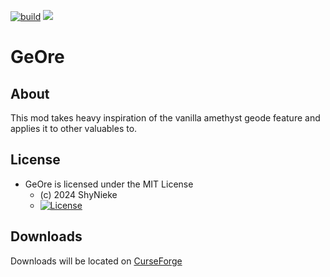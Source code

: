 [![build](https://github.com/Mrbysco/GeOre/actions/workflows/build.yml/badge.svg)](https://github.com/Mrbysco/GeOre/actions/workflows/build.yml) 
[![](http://cf.way2muchnoise.eu/versions/530544.svg)](https://www.curseforge.com/minecraft/mc-mods/geore)

# GeOre #

## About ##
This mod takes heavy inspiration of the vanilla amethyst geode feature and applies it to other valuables to.

## License ##
* GeOre is licensed under the MIT License
  - (c) 2024 ShyNieke
  - [![License](https://img.shields.io/badge/License-MIT-red.svg?style=flat)](http://opensource.org/licenses/MIT)

## Downloads ##
Downloads will be located on [CurseForge](https://www.curseforge.com/minecraft/mc-mods/geore)
